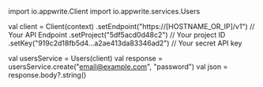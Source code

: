 import io.appwrite.Client
import io.appwrite.services.Users

val client = Client(context)
  .setEndpoint("https://[HOSTNAME_OR_IP]/v1") // Your API Endpoint
  .setProject("5df5acd0d48c2") // Your project ID
  .setKey("919c2d18fb5d4...a2ae413da83346ad2") // Your secret API key

val usersService = Users(client)
val response = usersService.create("email@example.com", "password")
val json = response.body?.string()